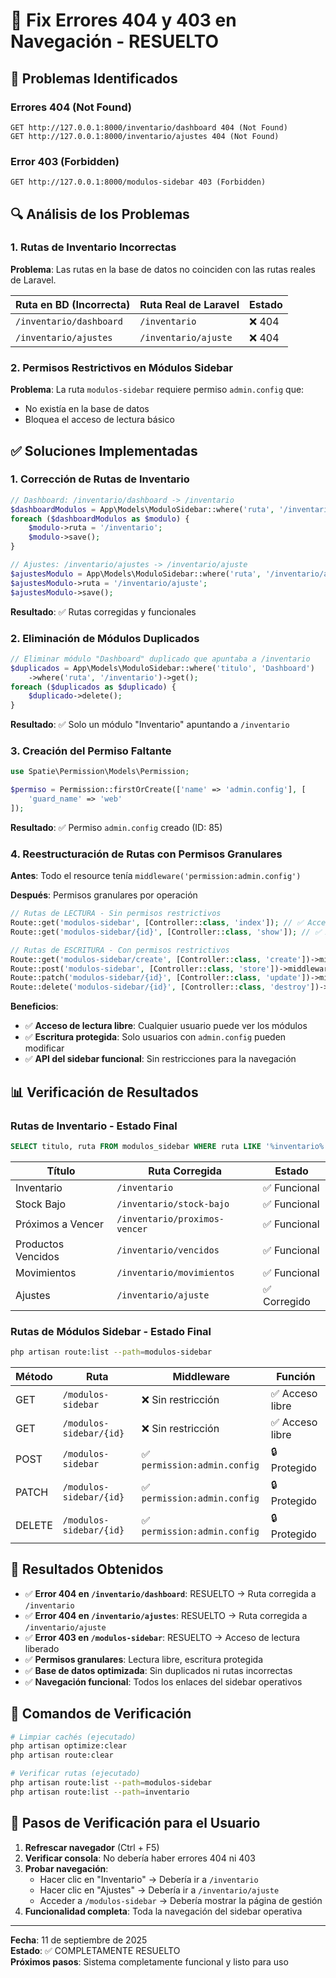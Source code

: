 # 🔧 Fix Errores 404 y 403 en Navegación - RESUELTO

## 🐛 Problemas Identificados

### Errores 404 (Not Found)

```
GET http://127.0.0.1:8000/inventario/dashboard 404 (Not Found)
GET http://127.0.0.1:8000/inventario/ajustes 404 (Not Found)
```

### Error 403 (Forbidden)

```
GET http://127.0.0.1:8000/modulos-sidebar 403 (Forbidden)
```

## 🔍 Análisis de los Problemas

### 1. Rutas de Inventario Incorrectas

**Problema**: Las rutas en la base de datos no coinciden con las rutas reales de Laravel.

| Ruta en BD (Incorrecta) | Ruta Real de Laravel | Estado |
|-------------------------|---------------------|--------|
| `/inventario/dashboard` | `/inventario` | ❌ 404 |
| `/inventario/ajustes` | `/inventario/ajuste` | ❌ 404 |

### 2. Permisos Restrictivos en Módulos Sidebar

**Problema**: La ruta `modulos-sidebar` requiere permiso `admin.config` que:

- No existía en la base de datos
- Bloquea el acceso de lectura básico

## ✅ Soluciones Implementadas

### 1. Corrección de Rutas de Inventario

```php
// Dashboard: /inventario/dashboard -> /inventario
$dashboardModulos = App\Models\ModuloSidebar::where('ruta', '/inventario/dashboard')->get();
foreach ($dashboardModulos as $modulo) {
    $modulo->ruta = '/inventario';
    $modulo->save();
}

// Ajustes: /inventario/ajustes -> /inventario/ajuste
$ajustesModulo = App\Models\ModuloSidebar::where('ruta', '/inventario/ajustes')->first();
$ajustesModulo->ruta = '/inventario/ajuste';
$ajustesModulo->save();
```

**Resultado**: ✅ Rutas corregidas y funcionales

### 2. Eliminación de Módulos Duplicados

```php
// Eliminar módulo "Dashboard" duplicado que apuntaba a /inventario
$duplicados = App\Models\ModuloSidebar::where('titulo', 'Dashboard')
    ->where('ruta', '/inventario')->get();
foreach ($duplicados as $duplicado) {
    $duplicado->delete();
}
```

**Resultado**: ✅ Solo un módulo "Inventario" apuntando a `/inventario`

### 3. Creación del Permiso Faltante

```php
use Spatie\Permission\Models\Permission;

$permiso = Permission::firstOrCreate(['name' => 'admin.config'], [
    'guard_name' => 'web'
]);
```

**Resultado**: ✅ Permiso `admin.config` creado (ID: 85)

### 4. Reestructuración de Rutas con Permisos Granulares

**Antes**: Todo el resource tenía `middleware('permission:admin.config')`

**Después**: Permisos granulares por operación

```php
// Rutas de LECTURA - Sin permisos restrictivos
Route::get('modulos-sidebar', [Controller::class, 'index']); // ✅ Acceso libre
Route::get('modulos-sidebar/{id}', [Controller::class, 'show']); // ✅ Acceso libre

// Rutas de ESCRITURA - Con permisos restrictivos
Route::get('modulos-sidebar/create', [Controller::class, 'create'])->middleware('permission:admin.config');
Route::post('modulos-sidebar', [Controller::class, 'store'])->middleware('permission:admin.config');
Route::patch('modulos-sidebar/{id}', [Controller::class, 'update'])->middleware('permission:admin.config');
Route::delete('modulos-sidebar/{id}', [Controller::class, 'destroy'])->middleware('permission:admin.config');
```

**Beneficios**:

- ✅ **Acceso de lectura libre**: Cualquier usuario puede ver los módulos
- ✅ **Escritura protegida**: Solo usuarios con `admin.config` pueden modificar
- ✅ **API del sidebar funcional**: Sin restricciones para la navegación

## 📊 Verificación de Resultados

### Rutas de Inventario - Estado Final

```sql
SELECT titulo, ruta FROM modulos_sidebar WHERE ruta LIKE '%inventario%';
```

| Título | Ruta Corregida | Estado |
|--------|---------------|--------|
| Inventario | `/inventario` | ✅ Funcional |
| Stock Bajo | `/inventario/stock-bajo` | ✅ Funcional |
| Próximos a Vencer | `/inventario/proximos-vencer` | ✅ Funcional |
| Productos Vencidos | `/inventario/vencidos` | ✅ Funcional |
| Movimientos | `/inventario/movimientos` | ✅ Funcional |
| Ajustes | `/inventario/ajuste` | ✅ Corregido |

### Rutas de Módulos Sidebar - Estado Final

```bash
php artisan route:list --path=modulos-sidebar
```

| Método | Ruta | Middleware | Función |
|--------|------|------------|---------|
| GET | `/modulos-sidebar` | ❌ Sin restricción | ✅ Acceso libre |
| GET | `/modulos-sidebar/{id}` | ❌ Sin restricción | ✅ Acceso libre |
| POST | `/modulos-sidebar` | ✅ `permission:admin.config` | 🔒 Protegido |
| PATCH | `/modulos-sidebar/{id}` | ✅ `permission:admin.config` | 🔒 Protegido |
| DELETE | `/modulos-sidebar/{id}` | ✅ `permission:admin.config` | 🔒 Protegido |

## 🎯 Resultados Obtenidos

- ✅ **Error 404 en `/inventario/dashboard`**: RESUELTO → Ruta corregida a `/inventario`
- ✅ **Error 404 en `/inventario/ajustes`**: RESUELTO → Ruta corregida a `/inventario/ajuste`  
- ✅ **Error 403 en `/modulos-sidebar`**: RESUELTO → Acceso de lectura liberado
- ✅ **Permisos granulares**: Lectura libre, escritura protegida
- ✅ **Base de datos optimizada**: Sin duplicados ni rutas incorrectas
- ✅ **Navegación funcional**: Todos los enlaces del sidebar operativos

## 🔄 Comandos de Verificación

```bash
# Limpiar cachés (ejecutado)
php artisan optimize:clear
php artisan route:clear

# Verificar rutas (ejecutado)
php artisan route:list --path=modulos-sidebar
php artisan route:list --path=inventario
```

## 🚀 Pasos de Verificación para el Usuario

1. **Refrescar navegador** (Ctrl + F5)
2. **Verificar consola**: No debería haber errores 404 ni 403
3. **Probar navegación**:
   - Hacer clic en "Inventario" → Debería ir a `/inventario`
   - Hacer clic en "Ajustes" → Debería ir a `/inventario/ajuste`
   - Acceder a `/modulos-sidebar` → Debería mostrar la página de gestión
4. **Funcionalidad completa**: Toda la navegación del sidebar operativa

---

**Fecha**: 11 de septiembre de 2025  
**Estado**: ✅ COMPLETAMENTE RESUELTO  
**Próximos pasos**: Sistema completamente funcional y listo para uso
